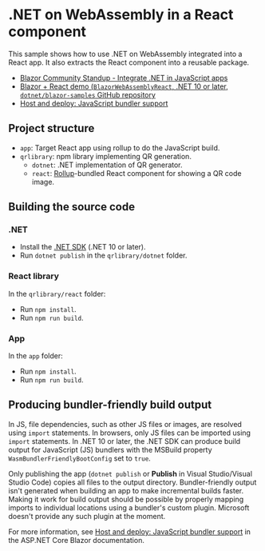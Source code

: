 # .NET on WebAssembly in a React component

This sample shows how to use .NET on WebAssembly integrated into a React app. It also extracts the React component into a reusable package.

* [Blazor Community Standup - Integrate .NET in JavaScript apps](https://www.youtube.com/watch?v=tAh899Gri4E)
* [Blazor + React demo (`BlazorWebAssemblyReact`, .NET 10 or later, `dotnet/blazor-samples` GitHub repository](https://github.com/dotnet/blazor-samples)
* [Host and deploy: JavaScript bundler support](https://learn.microsoft.com/aspnet/core/blazor/host-and-deploy/#javascript-bundler-support)

## Project structure

* `app`: Target React app using rollup to do the JavaScript build.
* `qrlibrary`: npm library implementing QR generation.
  * `dotnet`: .NET implementation of QR generator.
  * `react`: [Rollup](https://rollupjs.org/)-bundled React component for showing a QR code image.

## Building the source code

### .NET

* Install the [.NET SDK](https://dotnet.microsoft.com/download) (.NET 10 or later).
* Run `dotnet publish` in the `qrlibrary/dotnet` folder.

### React library

In the `qrlibrary/react` folder:

* Run `npm install`.
* Run `npm run build`.

### App

In the `app` folder:

* Run `npm install`.
* Run `npm run build`.

## Producing bundler-friendly build output

In JS, file dependencies, such as other JS files or images, are resolved using `import` statements. In browsers, only JS files can be imported using `import` statements. In .NET 10 or later, the .NET SDK can produce build output for JavaScript (JS) bundlers with the MSBuild property `WasmBundlerFriendlyBootConfig` set to `true`.

Only publishing the app (`dotnet publish` or **Publish** in Visual Studio/Visual Studio Code) copies all files to the output directory. Bundler-friendly output isn't generated when building an app to make incremental builds faster. Making it work for build output should be possible by properly mapping imports to individual locations using a bundler's custom plugin. Microsoft doesn't provide any such plugin at the moment.

For more information, see [Host and deploy: JavaScript bundler support](https://learn.microsoft.com/aspnet/core/blazor/host-and-deploy/#javascript-bundler-support) in the ASP.NET Core Blazor documentation.
